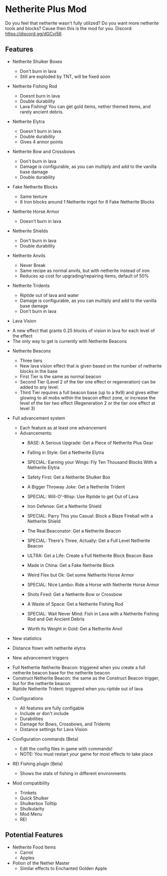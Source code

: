 # Netherite Plus Mod

Do you feel that netherite wasn't fully utilized? Do you want more netherite tools and blocks? Cause then this is the mod for you.
Discord: https://discord.gg/dGCvj56

## Features

* Netherite Shulker Boxes
  - Don't burn in lava
  - Still are exploded by TNT, will be fixed soon
  
* Netherite Fishing Rod
  - Doesnt burn in lava
  - Double durability
  - Lava Fishing! You can get gold items, nether themed items, and rarely ancient debris.
  
* Netherite Elytra
  - Doesn't burn in lava
  - Double durability
  - Gives 4 armor points
  
* Netherite Bow and Crossbows
  - Don't burn in lava
  - Damage is configurable, as you can multiply and add to the vanilla base damage
  - Double durability
  
* Fake Netherite Blocks
  - Same texture
  - 8 Iron blocks around 1 Netherite ingot for 8 Fake Netherite Blocks

* Netherite Horse Armor
  - Doesn't burn in lava
  
* Netherite Shields
  - Don't burn in lava
  - Double durability

* Netherite Anvils
  - Never Break
  - Same recipe as normal anvils, but with netherite instead of iron
  - Reduces xp cost for upgrading/repairing items, default of 50%

* Netherite Tridents
  - Riptide out of lava and water
  - Damage is configurable, as you can multiply and add to the vanilla base damage
  - Don't burn in lava

* Lava Vision
 - A new effect that grants 0.25 blocks of vision in lava for each level of the effect
 - The only way to get is currently with Netherite Beacons

* Netherite Beacons
  - Three tiers
  - New lava vision effect that is given based on the number of netherite blocks in the base
  - First Tier is the same as normal beacon
  - Second Tier (Level 2 of the tier one effect or regeneration) can be added to any level.
  - Third Tier requires a full beacon base (up to a 9x9) and gives either glowing to all mobs within the beacon effect zone, or increase the level of the tier two effect (Regeneration 2 or the tier one effect at level 3)
  
* Full advancement system
   - Each feature as at least one advancement
   - Advancements:
     - BASE: A Serious Upgrade: Get a Piece of Netherite Plus Gear

     - Falling in Style: Get a Netherite Elytra
     - SPECIAL: Earning your Wings: Fly Ten Thousand Blocks With a Netherite Elytra

     - Safety First: Get a Netherite Shulker Box

     - A Bigger Throway Joke: Get a Netherite Trident
     - SPECIAL: Will-O'-Wisp: Use Riptide to get Out of Lava

     - Iron Defense: Get a Netherite Shield
     - SPECIAL: Parry This you Casual: Block a Blaze Fireball with a Netherite Shield

     - The Real Beaconator: Get a Netherite Beacon
     - SPECIAL: There's Three, Actually: Get a Full Level Netherite Beacon
     - ULTRA: Get a Life: Create a Full Netherite Block Beacon Base

     - Made in China: Get a Fake Netherite Block

     - Weird Flex but Ok: Get some Netherite Horse Armor
     - SPECIAL: Nice Lambo: Ride a Horse with Netherite Horse Armor

     - Shots Fired: Get a Netherite Bow or Crossbow

     - A Waste of Space: Get a Netherite Fishing Rod
     - SPECIAL: Wait Never Mind: Fish in Lava with a Netherite Fishing Rod and Get Ancient Debris

     - Worth Its Weight in Gold: Get a Netherite Anvil
   
* New statistics
 - Distance flown with netherite elytra

* New advancement triggers
 - Full Nethertie Netherite Beacon: triggered when you create a full netherite beacon base for the netherite beacon
 - Construct Netherite Beacon: the same as the Construct Beacon trigger, but for the netherite beacon
 - Riptide Netherite Trident: triggered when you riptide out of lava

* Configurations
  - All features are fully configable
  - Include or don't include
  - Durabilities
  - Damage for Bows, Crossbows, and Tridents
  - Distance settings for Lava Vision
   
* Configuration commands (Beta)
  - Edit the config files in game with commands!
  - NOTE: You must restart your game for most effects to take place

* REI Fishing plugin (Beta)
  - Shows the stats of fishing in different environments

* Mod compatibility
  - Trinkets
  - Quick Shulker
  - Shulkerbox Tolltip
  - Shulkularity
  - Mod Menu
  - REI

## Potential Features
* Netherite Food Items
  - Carrot
  - Apples
* Potion of the Nether Master
  - Similar effects to Enchanted Golden Apple

